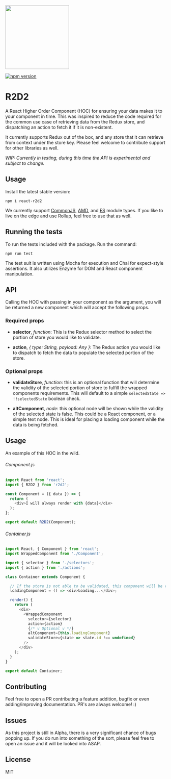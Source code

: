 <img src="https://i.imgur.com/LXTmHwZ.jpg" width="200px">

[![npm version](https://badge.fury.io/js/react-r2d2.svg)](https://badge.fury.io/js/react-r2d2)

# R2D2
A React Higher Order Component (HOC) for ensuring your data makes it to your component in time. This was inspired to reduce the code required for the common use case of retrieving data from the Redux store, and dispatching an action to fetch it if it is non-existent.

It currently supports Redux out of the box, and any store that it can retrieve from context under the store key. Please feel welcome to contribute support for other libraries as well.

*WIP: Currently in testing, during this time the API is experimental and subject to change.*

## Usage
Install the latest stable version:

```
npm i react-r2d2
```

We currently support [CommonJS](http://wiki.commonjs.org/wiki/Modules/1.1.1), [AMD](https://github.com/amdjs/amdjs-api/blob/master/AMD.md), and [ES](https://developer.mozilla.org/en-US/docs/Web/JavaScript/Reference/Statements/import) module types. If you like to live on the edge and use Rollup, feel free to use that as well.

## Running the tests
To run the tests included with the package. Run the command:

```
npm run test
```

The test suit is written using Mocha for execution and Chai for expect-style assertions. It also utilizes Enzyme for DOM and React component manipulation.

## API
Calling the HOC with passing in your component as the argument, you will be returned a new component which will accept the following props.

### Required props
- **selector**, *function*: This is the Redux selector method to select the portion of store you would like to validate.

- **action**, *{ type: String, payload: Any }*: The Redux action you would like to dispatch to fetch the data to populate the selected portion of the store.

### Optional props
- **validateStore**, *function*: this is an optional function that will determine the validity of the selected portion of store to fulfill the wrapped components requirements. This will default to a simple `selectedState => !!selectedState` boolean check.

- **altComponent**, *node*: this optional node will be shown while the validity of the selected state is false. This could be a React component, or a simple text node. This is ideal for placing a loading component while the data is being fetched.

## Usage
An example of this HOC in the wild.

###### Component.js
```javascript
import React from 'react';
import { R2D2 } from 'r2d2';

const Component = ({ data }) => {
  return (
    <div>I will always render with {data}</div>
  );
};

export default R2D2(Component);
```

###### Container.js
```javascript
import React, { Component } from 'react';
import WrappedComponent from './Component';

import { selector } from './selectors';
import { action } from './actions';

class Container extends Component {

  // If the store is not able to be validated, this component will be rendered as altComponent.
  loadingComponent = () => <div>Loading...</div>;

  render() {
    return (
      <div>
        <WrappedComponent
          selector={selector}
          action={action}
          {/* v Optional v */}
          altComponent={this.loadingComponent}
          validateStore={state => state.id !== undefined}
        />
      </div>
    );
  }
}

export default Container;
```

## Contributing 
Feel free to open a PR contributing a feature addition, bugfix or even adding/improving documentation. PR's are always welcome! :)

## Issues
As this project is still in Alpha, there is a very significant chance of bugs popping up. If you do run into something of the sort, please feel free to open an issue and it will be looked into ASAP.

## License
MIT
